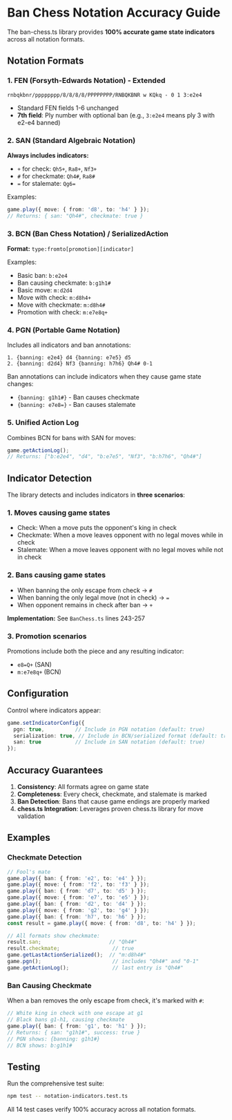 # Ban Chess Notation Accuracy Guide

The ban-chess.ts library provides **100% accurate game state indicators** across all notation formats.

## Notation Formats

### 1. FEN (Forsyth-Edwards Notation) - Extended
```
rnbqkbnr/pppppppp/8/8/8/8/PPPPPPPP/RNBQKBNR w KQkq - 0 1 3:e2e4
```
- Standard FEN fields 1-6 unchanged
- **7th field**: Ply number with optional ban (e.g., `3:e2e4` means ply 3 with e2-e4 banned)

### 2. SAN (Standard Algebraic Notation)
**Always includes indicators:**
- `+` for check: `Qh5+`, `Ra8+`, `Nf3+`
- `#` for checkmate: `Qh4#`, `Ra8#`
- `=` for stalemate: `Qg6=`

Examples:
```typescript
game.play({ move: { from: 'd8', to: 'h4' } });
// Returns: { san: "Qh4#", checkmate: true }
```

### 3. BCN (Ban Chess Notation) / SerializedAction
**Format:** `type:fromto[promotion][indicator]`

Examples:
- Basic ban: `b:e2e4`
- Ban causing checkmate: `b:g1h1#`
- Basic move: `m:d2d4`
- Move with check: `m:d8h4+`
- Move with checkmate: `m:d8h4#`
- Promotion with check: `m:e7e8q+`

### 4. PGN (Portable Game Notation)
Includes all indicators and ban annotations:
```
1. {banning: e2e4} d4 {banning: e7e5} d5
2. {banning: d2d4} Nf3 {banning: h7h6} Qh4# 0-1
```

Ban annotations can include indicators when they cause game state changes:
- `{banning: g1h1#}` - Ban causes checkmate
- `{banning: e7e8=}` - Ban causes stalemate

### 5. Unified Action Log
Combines BCN for bans with SAN for moves:
```typescript
game.getActionLog();
// Returns: ["b:e2e4", "d4", "b:e7e5", "Nf3", "b:h7h6", "Qh4#"]
```

## Indicator Detection

The library detects and includes indicators in **three scenarios**:

### 1. Moves causing game states
- Check: When a move puts the opponent's king in check
- Checkmate: When a move leaves opponent with no legal moves while in check
- Stalemate: When a move leaves opponent with no legal moves while not in check

### 2. Bans causing game states
- When banning the only escape from check → `#`
- When banning the only legal move (not in check) → `=`
- When opponent remains in check after ban → `+`

**Implementation:** See `BanChess.ts` lines 243-257

### 3. Promotion scenarios
Promotions include both the piece and any resulting indicator:
- `e8=Q+` (SAN)
- `m:e7e8q+` (BCN)

## Configuration

Control where indicators appear:

```typescript
game.setIndicatorConfig({
  pgn: true,          // Include in PGN notation (default: true)
  serialization: true, // Include in BCN/serialized format (default: true)
  san: true           // Include in SAN notation (default: true)
});
```

## Accuracy Guarantees

1. **Consistency**: All formats agree on game state
2. **Completeness**: Every check, checkmate, and stalemate is marked
3. **Ban Detection**: Bans that cause game endings are properly marked
4. **chess.ts Integration**: Leverages proven chess.ts library for move validation

## Examples

### Checkmate Detection
```typescript
// Fool's mate
game.play({ ban: { from: 'e2', to: 'e4' } });
game.play({ move: { from: 'f2', to: 'f3' } });
game.play({ ban: { from: 'd7', to: 'd5' } });
game.play({ move: { from: 'e7', to: 'e5' } });
game.play({ ban: { from: 'd2', to: 'd4' } });
game.play({ move: { from: 'g2', to: 'g4' } });
game.play({ ban: { from: 'h7', to: 'h6' } });
const result = game.play({ move: { from: 'd8', to: 'h4' } });

// All formats show checkmate:
result.san;                      // "Qh4#"
result.checkmate;                 // true
game.getLastActionSerialized();  // "m:d8h4#"
game.pgn();                       // includes "Qh4#" and "0-1"
game.getActionLog();              // last entry is "Qh4#"
```

### Ban Causing Checkmate
When a ban removes the only escape from check, it's marked with `#`:

```typescript
// White king in check with one escape at g1
// Black bans g1-h1, causing checkmate
game.play({ ban: { from: 'g1', to: 'h1' } });
// Returns: { san: "g1h1#", success: true }
// PGN shows: {banning: g1h1#}
// BCN shows: b:g1h1#
```

## Testing

Run the comprehensive test suite:
```bash
npm test -- notation-indicators.test.ts
```

All 14 test cases verify 100% accuracy across all notation formats.
